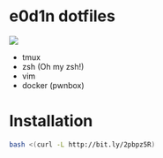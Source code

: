 # e0d1n dotfiles

![](https://cdn.pbrd.co/images/3TkxW3OKd.png)

* tmux
* zsh (Oh my zsh!)
* vim
* docker (pwnbox)

# Installation

```bash
bash <(curl -L http://bit.ly/2pbpz5R)
```

